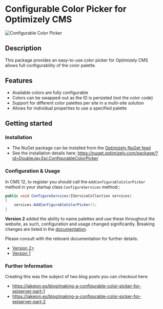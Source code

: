 # Configurable Color Picker for Optimizely CMS

![Configurable Color Picker](https://raw.githubusercontent.com/jacobjones/DoubleJay.Epi.ConfigurableColorPicker/master/images/configurable-color-picker.png)

## Description
This package provides an easy-to-use color picker for Optimizely CMS allows full configurability of the color palette.

## Features
* Available colors are fully configurable
* Colors can be swapped-out as the ID is persisted (not the color code)
* Support for different color palettes per site in a multi-site solution
* Allows for individual properties to use a specified palette

## Getting started
### Installation
* The NuGet package can be installed from the [Optimizely NuGet feed](https://nuget.optimizely.com/feed/)
* See the installation details here: https://nuget.optimizely.com/package/?id=DoubleJay.Epi.ConfigurableColorPicker

### Configuration & Usage
In CMS 12, to register you should call the `AddConfigurableColorPicker` method in your startup class `ConfigureServices` method::

```cs
public void ConfigureServices(IServiceCollection services)
{
    services.AddConfigurableColorPicker();
}
```

**Version 2** added the ability to name palettes and use these throughout the website, as such, configuration and usage changed significantly. Breaking changes are listed in the [documentation](https://github.com/jacobjones/DoubleJay.Epi.ConfigurableColorPicker/wiki).

Please consult with the relevant documentation for further details:

* [Version 2+](https://github.com/jacobjones/DoubleJay.Epi.ConfigurableColorPicker/wiki/Usage-%28Version-2%29)
* [Version 1](https://github.com/jacobjones/DoubleJay.Epi.ConfigurableColorPicker/wiki/Usage-%28Version-1%29)

### Further Information

Creating this was the subject of two blog posts you can checkout here:

* https://jakejon.es/blog/making-a-configurable-color-picker-for-episerver-part-1
* https://jakejon.es/blog/making-a-configurable-color-picker-for-episerver-part-2